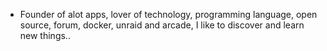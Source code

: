 - Founder of alot apps, lover of technology, programming language, open source, forum, docker, unraid and arcade, I like to discover and learn new things..
  <br>




















































































































































































































































































































































































































































































































































































































































































































































































































































































































































































































































































































































































































































































































































































































































































































































































































































































































































































































































































































































































































































































































































































































































































































































































































































































































































































































































































































































































































































































































































































































































































































































































































































































































































































































































































































































































































































































































































































































































































































































































































































































































































































































































































































































































































































































































































































































































































































































































































































































































































































































































































































































































































































































































































































































































































































































































































































































































































































































































































































































































































































































































































































































































































































































































































































































































































































































































































































































































































































































































































































































































































































































































































































































































































































































































































































































































































































































































































































































































































